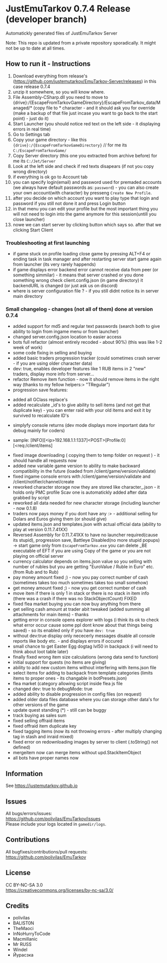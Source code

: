 # JustEmuTarkov 0.7.4 Release (developer branch)

Automatickly generated files of JustEmuTarkov Server

Note: This repo is updated from a private repository sporadically. It might not be up to date at all times.

## How to run it - Instructions

1. Download everything from release's (https://github.com/justemutarkov/EmuTarkov-Server/releases) in this case release 0.7.4
2. unzip it somewhere, so you will know where.
3. File Assembly-CSharp.dll you need to move to {drive}:/{EscapeFromTarkovGameDirectory}/EscapeFromTarkov_data/Managed/\* (copy file to \* character - and it should ask you for override (make a backup of that file just incase you want to go back to the start point) - just do it)
4. Start Launcher (you should notice red text on the left side - it displaying errors in real time)
5. Go to Settings tab
6. Copy your game directory - like this `{drive}:/{EscapeFromTarkovGameDirectory}` // for me its `C:/EscapeFromTarkovGame/`
7. Copy Server directory (this one you extracted from archive before) for me its `C:/Jet/Server`
8. Look at the left side and check if red texts disapears (if not you copy wrong directory)
9. if everything is ok go to Account tab
10. you can specify login(email) and password used for premaded accounts (we always have default passwords as: `password`) - you can also create your own account(with character) by presseng `Create New Profile`.
11. after you decide on which account you want to play type that login and password if you still not done it and press Login button
12. in that menu you can edit your profile but the most important thing you will not need to login into the game anymore for this session(untill you close launcher)
13. nowe we can start server by clicking button which says so. after that we clicking Start Client

### Troubleshooting at first launching

- if game stuck on profile loading close game by pressing ALT+F4 or ending task in task manager and after restarting server start game again from launcher (its very rarely happends)
- if game displays error backend error cannot receive data from peer (or something simmilar) - it means that server crashed or you done something wrong check client.config.json (in game directory) it backendURL is changed (or just ask us on discord)
- where is server configuration file ? - if you still didnt notice its in server main directory

### Small changelog - changes (not all of them) done at version 0.7.4

- added support for md5 and regular text passwords (search both to give ability to login from ingame menu or from launcher)
- changed server.config.json location to easier access
- bots full refactor (almost entirely recoded - about 90%) (this was like 1-2 week of work)
- some code fixing in selling and buying
- added basic traders progression tracker (could sometimes crash server - if you are using older character data)
- dev: true, enables developer features like 1 RUB items in 2 "new" traders, display more info from server...
- refactor Remove item function - now it should remove items in the right way (thanks to my fellow helpers:> "TRegular")
- progression save features:

* added all GClass replace's
* added recalculate \_id's to give ability to sell items (and not get that duplicate key) - you can enter raid with your old items and exit it by survived to recalculate ID's

- simplyfy console returns (dev mode displays more important data for debug mainly for coders)

* sample: [INFO][\<ip>192.168.1.1:1337]\<POST>[Profile:0][\<req:/client/items]

- fixed image downloading ( copying them to temp folder on request ) - it should handle all requests now
- added new variable game version to ability to make backward compatibility in the future (loaded from /client/game/version/validate)
- fixed ingame console errors with /client/game/version/validate and /client/notifier/channel/create
- reworked character storage now they are stored like character\_<number>.json - it holds only PMC profile Scav one is automatickly added after data grabbed by script
- reworked all data needed for new character storage (including launcher - now 0.1.8)
- traders now pays money if you dont have any :> - additional selling for Dolars and Euros giving them (or should give)
- updated items.json and templates.json with actual official data (ability to play at version 0.11.7.41XX)
- Reversed Assembly for 0.11.7.41XX to have no launcher required(cause its stupid), progression save, Battleye Disabled(no more stupid popups) -> start game only from `EscapeFromTarkov.exe` you can delete \_BE executable of EFT if you are using Copy of the game or you are not playing on official server
- currency calculator depends on items.json value so you selling with number of rubles but you are getting "EuroValue / Ruble in Euro" etc. (from Rub and to Rub)
- pay money amount fixed ;) - now you pay correct number of cash (sometimes takes too much sometimes takes too small somehow)
- get money amount fixed ;) - now you get correct number of cash
- move item if there is only 1 in stack or there is no stack in item info (there was a crash if there was no StackObjectCount) FIXED
- fixed flea market buying you can now buy anything from there
- get selling cash amount at trader abit tweaked (added summing all attachments for main items) - thanks
- getting error in console opens explorer with logs (i think its ok to check what error occur cause some ppl dont know about that things being saved) - so its enabled only if you have `dev: true`
- without dev:true display only nececerly messages disable all console reports like body etc. - and displays errors if occured
- small chance to get Easter Egg dogtag lvl50 in backpack (i will need to think about loot table later)
- finally fixed wrong item size calculations (wrong data send to function)
- initial support for quests (no items are giving)
- ability to add new custom items without interfering with items.json file
- select items for adding to backpack from template categories (limits items to proper ones - its changable in botPresets.json)
- flea market (category allowing script inside flea js file
- changed dev: true to debugMode: true
- added ability to disable progression in config files (on request)
- added older data files database where you can storage other data's for other versions of the game
- update quest standing (\*) - still can be buggy
- track buying as sales sum
- fixed selling offraid items
- fixed offraid item duplicate key
- fixed tagging items (now its not throwing errors - after multiply changing tag in stash and inraid mixed)
- fixed error on redownloading images by server to client (.toString() not defined)
- mergeitem now can merge items without upd.StackItemObject
- all bots have proper names now

## Information

See https://justemutarkov.github.io

## Issues

All bugs/errors/issues:<br/>
https://github.com/polivilas/EmuTarkov/issues<br/>
Please include your logs located in `gamedir/logs`.

## Contributions

All bugfixes/contributions/pull requests:<br/>
https://github.com/polivilas/EmuTarkov

## License

CC BY-NC-SA 3.0<br/>
https://creativecommons.org/licenses/by-nc-sa/3.0/

## Credits

- polivilas
- BALIST0N
- TheMaoci
- InNoHurryToCode
- Macmillanic
- Mr RUSS
- Windel
- Йуpасзка
